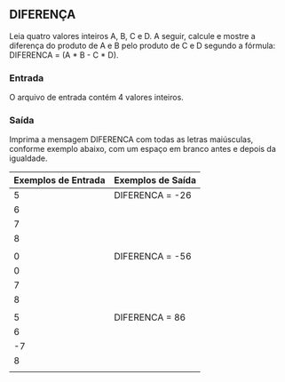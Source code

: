 ## DIFERENÇA

Leia quatro valores inteiros A, B, C e D. A seguir, calcule e mostre a diferença do produto de A e B pelo produto de C e D segundo a fórmula: DIFERENCA = (A * B - C * D).

### Entrada

O arquivo de entrada contém 4 valores inteiros.

### Saída

Imprima a mensagem DIFERENCA com todas as letras maiúsculas, conforme exemplo abaixo, com um espaço em branco antes e depois da igualdade.

|**Exemplos de Entrada**|**Exemplos de Saída**|
|   :---            |   :---          |
|5                  |DIFERENCA = -26  |
|6                  |                 |
|7                  |                 |
|8                  |                 |
|                   |                 |
|0                  |DIFERENCA = -56  |
|0                  |                 |
|7                  |                 |
|8                  |                 |
|                   |                 |
|5                  |DIFERENCA = 86   |
|6                  |                 |
|-7                 |                 |
|8                  |                 |
|||
